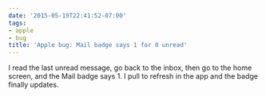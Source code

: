 ```yaml
---
date: '2015-05-19T22:41:52-07:00'
tags:
- apple
- bug
title: 'Apple bug: Mail badge says 1 for 0 unread'
---
```


I read the last unread message, go back to the inbox, then go to the home screen, and the Mail badge says 1. I pull to refresh in the app and the badge finally updates.
